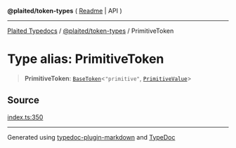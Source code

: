 **@plaited/token-types** ( [Readme](../README.md) \| API )

***

[Plaited Typedocs](../../../modules.md) / [@plaited/token-types](../modules.md) / PrimitiveToken

# Type alias: PrimitiveToken

> **PrimitiveToken**: [`BaseToken`](BaseToken.md)\<`"primitive"`, [`PrimitiveValue`](PrimitiveValue.md)\>

## Source

[index.ts:350](https://github.com/plaited/plaited/blob/b151218/libs/token-types/src/index.ts#L350)

***

Generated using [typedoc-plugin-markdown](https://www.npmjs.com/package/typedoc-plugin-markdown) and [TypeDoc](https://typedoc.org/)
